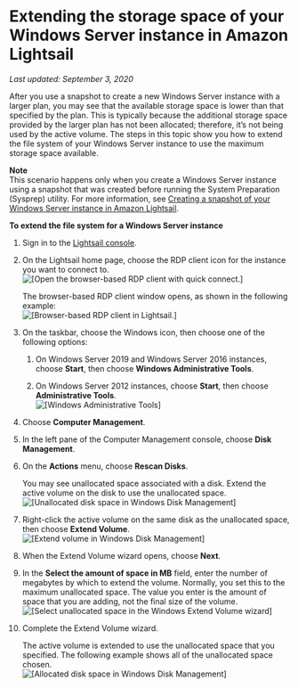 # Extending the storage space of your Windows Server instance in Amazon Lightsail<a name="extending-windows-server-storage-space-in-amazon-lightsail"></a>

 *Last updated: September 3, 2020* 

After you use a snapshot to create a new Windows Server instance with a larger plan, you may see that the available storage space is lower than that specified by the plan\. This is typically because the additional storage space provided by the larger plan has not been allocated; therefore, it’s not being used by the active volume\. The steps in this topic show you how to extend the file system of your Windows Server instance to use the maximum storage space available\.

**Note**  
This scenario happens only when you create a Windows Server instance using a snapshot that was created before running the System Preparation \(Sysprep\) utility\. For more information, see [Creating a snapshot of your Windows Server instance in Amazon Lightsail](prepare-windows-based-instance-and-create-snapshot.md)\.

**To extend the file system for a Windows Server instance**

1. Sign in to the [Lightsail console](https://lightsail.aws.amazon.com/)\.

1. On the Lightsail home page, choose the RDP client icon for the instance you want to connect to\.  
![\[Open the browser-based RDP client with quick connect.\]](https://d9yljz1nd5001.cloudfront.net/en_us/2c7274df55d082980824e6f5d4268a07/images/connect-to-windows-instance-using-rdp-connection-shortcut.png)

   The browser\-based RDP client window opens, as shown in the following example:  
![\[Browser-based RDP client in Lightsail.\]](https://d9yljz1nd5001.cloudfront.net/en_us/2c7274df55d082980824e6f5d4268a07/images/amazon-lightsail-web-based-rdp-client.png)

1. On the taskbar, choose the Windows icon, then choose one of the following options:

   1. On Windows Server 2019 and Windows Server 2016 instances, choose **Start**, then choose **Windows Administrative Tools**\.

   1. On Windows Server 2012 instances, choose **Start**, then choose **Administrative Tools**\.  
![\[Windows Administrative Tools\]](https://d9yljz1nd5001.cloudfront.net/en_us/2c7274df55d082980824e6f5d4268a07/images/amazon-lightsail-windows-administrative-tools.png)

1. Choose **Computer Management**\.

1. In the left pane of the Computer Management console, choose **Disk Management**\.

1. On the **Actions** menu, choose **Rescan Disks**\.

   You may see unallocated space associated with a disk\. Extend the active volume on the disk to use the unallocated space\.  
![\[Unallocated disk space in Windows Disk Management\]](https://d9yljz1nd5001.cloudfront.net/en_us/2c7274df55d082980824e6f5d4268a07/images/amazon-lightsail-windows-unallocated-space.png)

1. Right\-click the active volume on the same disk as the unallocated space, then choose **Extend Volume**\.  
![\[Extend volume in Windows Disk Management\]](https://d9yljz1nd5001.cloudfront.net/en_us/2c7274df55d082980824e6f5d4268a07/images/amazon-lightsail-windows-extend-volume.png)

1. When the Extend Volume wizard opens, choose **Next**\.

1. In the **Select the amount of space in MB** field, enter the number of megabytes by which to extend the volume\. Normally, you set this to the maximum unallocated space\. The value you enter is the amount of space that you are adding, not the final size of the volume\.  
![\[Select unallocated space in the Windows Extend Volume wizard\]](https://d9yljz1nd5001.cloudfront.net/en_us/2c7274df55d082980824e6f5d4268a07/images/amazon-lightsail-windows-select-unallocated-space.png)

1. Complete the Extend Volume wizard\.

   The active volume is extended to use the unallocated space that you specified\. The following example shows all of the unallocated space chosen\.  
![\[Allocated disk space in Windows Disk Management\]](https://d9yljz1nd5001.cloudfront.net/en_us/2c7274df55d082980824e6f5d4268a07/images/amazon-lightsail-windows-allocated-space.png)